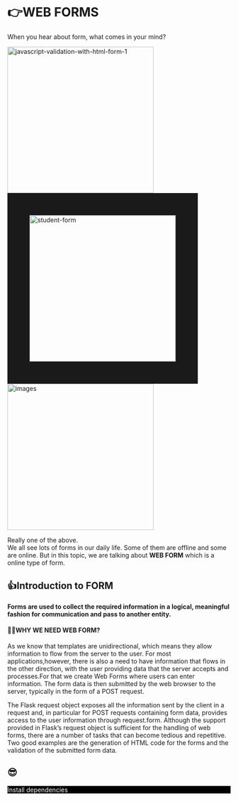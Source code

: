 # 👉WEB FORMS
 
 When you hear about form, what comes in your mind? 

<img src="https://i.ibb.co/jy9yFjd/javascript-validation-with-html-form-1.png" alt="javascript-validation-with-html-form-1" border="0" width="330" height="330"><img src="https://i.ibb.co/nf8tZFX/student-form.jpg" alt="student-form" border="50" width="330" height="330" margin="5px"><img src="https://i.ibb.co/wSBgt4z/images.png" alt="images" border="0" width="330" height="330" margin="5px">

Really one of the above.                                                                                                                                            
We all see lots of forms in our daily life. Some of them are offline and some are online. But in this topic, we are talking about **WEB FORM** which is a online type of form.

## 👍Introduction to FORM

**Forms are used to collect the required information in a logical, meaningful fashion for communication and pass to another entity.**

#### 🤷‍♂️WHY WE NEED WEB FORM?

As we know that templates are unidirectional, which means they allow information to flow from the server to the user. For most applications,however, there is also a need to have information that flows in the other direction,
with the user providing data that the server accepts and processes.For that we create Web Forms where users can enter information.
The form data is then submitted by the web browser to the server, typically in the form of a POST request.

The Flask request object exposes all the information sent by the client in a request and, in particular for POST requests containing form data, provides access to the user information through request.form.
Although the support provided in Flask’s request object is sufficient for the handling of web forms, there are a number of tasks that can become tedious and repetitive.
Two good examples are the generation of HTML code for the forms and the validation of the submitted form data.

## 😎

<p style="background-color:black;color:white">Install dependencies</p>
